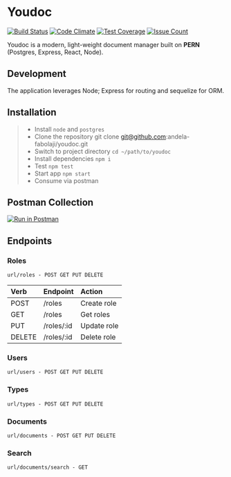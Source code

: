 # Youdoc

[![Build Status](https://travis-ci.org/andela-fabolaji/youdoc.svg?branch=master)](https://travis-ci.org/andela-fabolaji/youdoc) [![Code Climate](https://codeclimate.com/github/andela-fabolaji/youdoc/badges/gpa.svg)](https://codeclimate.com/github/andela-fabolaji/youdoc) [![Test Coverage](https://codeclimate.com/github/andela-fabolaji/youdoc/badges/coverage.svg)](https://codeclimate.com/github/andela-fabolaji/youdoc/coverage) [![Issue Count](https://codeclimate.com/github/andela-fabolaji/youdoc/badges/issue_count.svg)](https://codeclimate.com/github/andela-fabolaji/youdoc)

Youdoc is a modern, light-weight document manager built on **PERN** (Postgres, Express, React, Node).

## Development
The application leverages Node; Express for routing and sequelize for ORM.

## Installation
> - Install `node` and `postgres`
> - Clone the repository git clone git@github.com:andela-fabolaji/youdoc.git
> - Switch to project directory `cd ~/path/to/youdoc`
> - Install dependencies `npm i`
> - Test `npm test`
> - Start app `npm start`
> - Consume via postman

## Postman Collection
[![Run in Postman](https://run.pstmn.io/button.svg)](https://app.getpostman.com/run-collection/89e2db021ae017f6bc7f)

## Endpoints
### Roles
`url/roles - POST GET PUT DELETE`

| Verb     | Endpoint    | Action       |
| :------- | :---------- | :----------- |
| POST     | /roles      |  Create role |
| GET      | /roles      |  Get roles   |
| PUT      | /roles/:id  |  Update role |
| DELETE   | /roles/:id  |  Delete role |

### Users
`url/users - POST GET PUT DELETE`

### Types
`url/types - POST GET PUT DELETE`

### Documents
`url/documents - POST GET PUT DELETE`

### Search
`url/documents/search - GET`